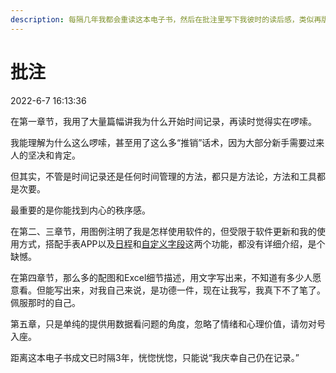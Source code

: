 ```yaml
---
description: 每隔几年我都会重读这本电子书，然后在批注里写下我彼时的读后感，类似再版序
---
```


# 批注

2022-6-7 16:13:36

在第一章节，我用了大量篇幅讲我为什么开始时间记录，再读时觉得实在啰嗦。

我能理解为什么这么啰嗦，甚至用了这么多“推销”话术，因为大部分新手需要过来人的坚决和肯定。

但其实，不管是时间记录还是任何时间管理的方法，都只是方法论，方法和工具都是次要。

最重要的是你能找到内心的秩序感。

在第二、三章节，用图例注明了我是怎样使用软件的，但受限于软件更新和我的使用方式，搭配手表APP以及[日程](http://blog.timetrack.io/ri-li-gong-neng/)和[自定义字段](http://blog.timetrack.io/user-defined-fields/)这两个功能，都没有详细介绍，是个缺憾。

在第四章节，那么多的配图和Excel细节描述，用文字写出来，不知道有多少人愿意看。但能写出来，对我自己来说，是功德一件，现在让我写，我真下不了笔了。佩服那时的自己。

第五章，只是单纯的提供用数据看问题的角度，忽略了情绪和心理价值，请勿对号入座。

距离这本电子书成文已时隔3年，恍惚恍惚，只能说“我庆幸自己仍在记录。”

